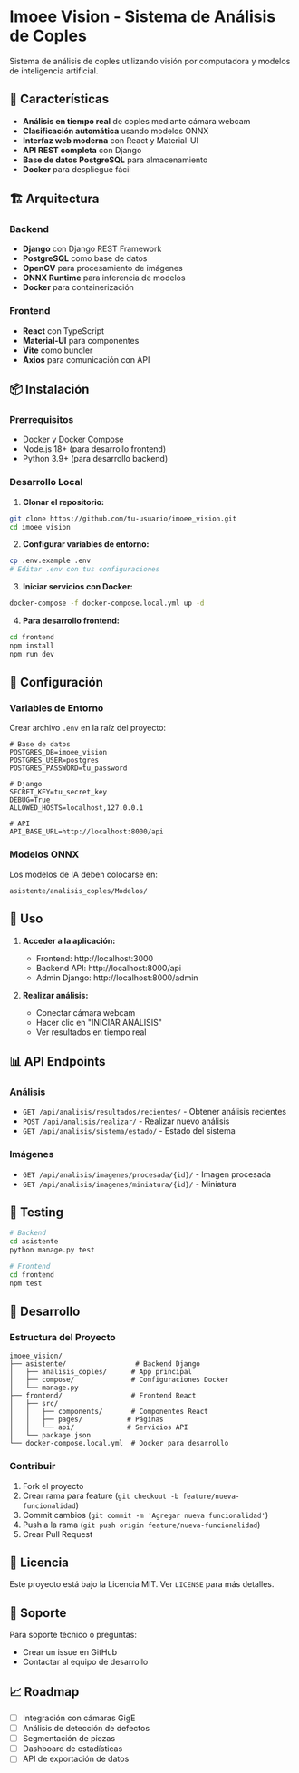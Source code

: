 # Imoee Vision - Sistema de Análisis de Coples

Sistema de análisis de coples utilizando visión por computadora y modelos de inteligencia artificial.

## 🚀 Características

- **Análisis en tiempo real** de coples mediante cámara webcam
- **Clasificación automática** usando modelos ONNX
- **Interfaz web moderna** con React y Material-UI
- **API REST completa** con Django
- **Base de datos PostgreSQL** para almacenamiento
- **Docker** para despliegue fácil

## 🏗️ Arquitectura

### Backend
- **Django** con Django REST Framework
- **PostgreSQL** como base de datos
- **OpenCV** para procesamiento de imágenes
- **ONNX Runtime** para inferencia de modelos
- **Docker** para containerización

### Frontend
- **React** con TypeScript
- **Material-UI** para componentes
- **Vite** como bundler
- **Axios** para comunicación con API

## 📦 Instalación

### Prerrequisitos
- Docker y Docker Compose
- Node.js 18+ (para desarrollo frontend)
- Python 3.9+ (para desarrollo backend)

### Desarrollo Local

1. **Clonar el repositorio:**
```bash
git clone https://github.com/tu-usuario/imoee_vision.git
cd imoee_vision
```

2. **Configurar variables de entorno:**
```bash
cp .env.example .env
# Editar .env con tus configuraciones
```

3. **Iniciar servicios con Docker:**
```bash
docker-compose -f docker-compose.local.yml up -d
```

4. **Para desarrollo frontend:**
```bash
cd frontend
npm install
npm run dev
```

## 🔧 Configuración

### Variables de Entorno

Crear archivo `.env` en la raíz del proyecto:

```env
# Base de datos
POSTGRES_DB=imoee_vision
POSTGRES_USER=postgres
POSTGRES_PASSWORD=tu_password

# Django
SECRET_KEY=tu_secret_key
DEBUG=True
ALLOWED_HOSTS=localhost,127.0.0.1

# API
API_BASE_URL=http://localhost:8000/api
```

### Modelos ONNX

Los modelos de IA deben colocarse en:
```
asistente/analisis_coples/Modelos/
```

## 🚀 Uso

1. **Acceder a la aplicación:**
   - Frontend: http://localhost:3000
   - Backend API: http://localhost:8000/api
   - Admin Django: http://localhost:8000/admin

2. **Realizar análisis:**
   - Conectar cámara webcam
   - Hacer clic en "INICIAR ANÁLISIS"
   - Ver resultados en tiempo real

## 📊 API Endpoints

### Análisis
- `GET /api/analisis/resultados/recientes/` - Obtener análisis recientes
- `POST /api/analisis/realizar/` - Realizar nuevo análisis
- `GET /api/analisis/sistema/estado/` - Estado del sistema

### Imágenes
- `GET /api/analisis/imagenes/procesada/{id}/` - Imagen procesada
- `GET /api/analisis/imagenes/miniatura/{id}/` - Miniatura

## 🧪 Testing

```bash
# Backend
cd asistente
python manage.py test

# Frontend
cd frontend
npm test
```

## 📝 Desarrollo

### Estructura del Proyecto

```
imoee_vision/
├── asistente/                 # Backend Django
│   ├── analisis_coples/      # App principal
│   ├── compose/              # Configuraciones Docker
│   └── manage.py
├── frontend/                 # Frontend React
│   ├── src/
│   │   ├── components/       # Componentes React
│   │   ├── pages/           # Páginas
│   │   └── api/             # Servicios API
│   └── package.json
└── docker-compose.local.yml  # Docker para desarrollo
```

### Contribuir

1. Fork el proyecto
2. Crear rama para feature (`git checkout -b feature/nueva-funcionalidad`)
3. Commit cambios (`git commit -m 'Agregar nueva funcionalidad'`)
4. Push a la rama (`git push origin feature/nueva-funcionalidad`)
5. Crear Pull Request

## 📄 Licencia

Este proyecto está bajo la Licencia MIT. Ver `LICENSE` para más detalles.

## 🤝 Soporte

Para soporte técnico o preguntas:
- Crear un issue en GitHub
- Contactar al equipo de desarrollo

## 📈 Roadmap

- [ ] Integración con cámaras GigE
- [ ] Análisis de detección de defectos
- [ ] Segmentación de piezas
- [ ] Dashboard de estadísticas
- [ ] API de exportación de datos
